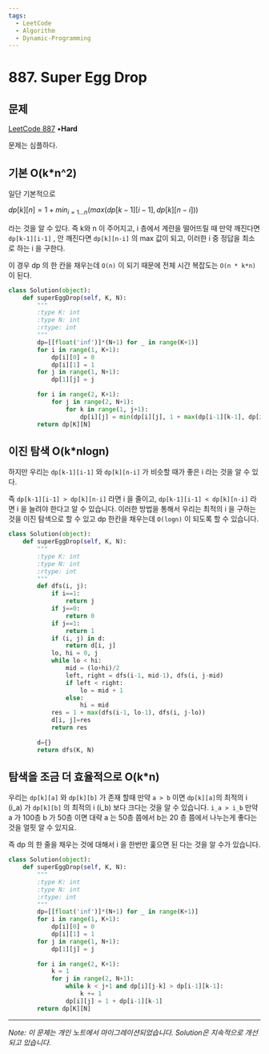 ```yaml
---
tags:
  - LeetCode
  - Algorithm
  - Dynamic-Programming
---
```


# 887. Super Egg Drop

## 문제

[LeetCode 887](https://leetcode.com/problems/super-egg-drop/) •**Hard**

문제는 심플하다.

## 기본 O(k*n^2)

일단 기본적으로

$dp[k][n] = 1 + min_{i=1...n}(max(dp[k-1][i-1], dp[k][n-i]))$

라는 것을 알 수 있다. 즉 k와 n 이 주어지고, i 층에서 계란을 떨어뜨릴 때 만약 깨진다면 `dp[k-1][i-1]` , 안 깨진다면 `dp[k][n-i]` 의 max 값이 되고, 이러한 i 중 정답을 최소로 하는 i 을 구한다.

이 경우 dp 의 한 칸을 채우는데 `O(n)` 이 되기 때문에 전체 시간 복잡도는 `O(n * k*n)` 이 된다.

```python
class Solution(object):
    def superEggDrop(self, K, N):
        """
        :type K: int
        :type N: int
        :rtype: int
        """
        dp=[[float('inf')]*(N+1) for _ in range(K+1)]
        for i in range(1, K+1):
            dp[i][0] = 0
            dp[i][1] = 1
        for j in range(1, N+1):
            dp[1][j] = j
        
        for i in range(2, K+1):
            for j in range(2, N+1):
                for k in range(1, j+1):
                    dp[i][j] = min(dp[i][j], 1 + max(dp[i-1][k-1], dp[i][j-k]))
        return dp[K][N]
```

## 이진 탐색 O(k*nlogn)

하지만 우리는 `dp[k-1][i-1]` 와 `dp[k][n-i]` 가 비슷할 때가 좋은 i 라는 것을 알 수 있다.

즉 `dp[k-1][i-1] > dp[k][n-i]` 라면 i 을 줄이고, `dp[k-1][i-1] < dp[k][n-i]` 라면 i 을 늘려야 한다고 알 수 있습니다. 이러한 방법을 통해서 우리는 최적의 i 을 구하는 것을 이진 탐색으로 할 수 있고 dp 한칸을 채우는데 `O(logn)` 이 되도록 할 수 있습니다.

```python
class Solution(object):
    def superEggDrop(self, K, N):
        """
        :type K: int
        :type N: int
        :rtype: int
        """
        def dfs(i, j):
            if i==1:
                return j
            if j==0:
                return 0
            if j==1:
                return 1
            if (i, j) in d:
                return d[i, j]
            lo, hi = 0, j
            while lo < hi:
                mid = (lo+hi)/2
                left, right = dfs(i-1, mid-1), dfs(i, j-mid)
                if left < right:
                    lo = mid + 1
                else:
                    hi = mid
            res = 1 + max(dfs(i-1, lo-1), dfs(i, j-lo))
            d[i, j]=res
            return res
        
        d={}
        return dfs(K, N)
```

## 탐색을 조금 더 효율적으로 O(k*n)

우리는 `dp[k][a]` 와 `dp[k][b]` 가 존재 할때 만약 `a > b` 이면 `dp[k][a]`의 최적의 i (i_a) 가 `dp[k][b]` 의 최적의 i (i_b) 보다 크다는 것을 알 수 있습니다. `i_a > i_b` 만약 a 가 100층 b 가 50층 이면 대략 a 는 50층 쯤에서 b는 20 층 쯤에서 나누는게 좋다는 것을 얼핏 알 수 있지요.

즉 dp 의 한 줄을 채우는 것에 대해서 i 을 한번만 훑으면 된 다는 것을 알 수가 있습니다.

```python
class Solution(object):
    def superEggDrop(self, K, N):
        """
        :type K: int
        :type N: int
        :rtype: int
        """
        dp=[[float('inf')]*(N+1) for _ in range(K+1)]
        for i in range(1, K+1):
            dp[i][0] = 0
            dp[i][1] = 1
        for j in range(1, N+1):
            dp[1][j] = j
            
        for i in range(2, K+1):
            k = 1
            for j in range(2, N+1):
                while k < j+1 and dp[i][j-k] > dp[i-1][k-1]:
                    k += 1
                dp[i][j] = 1 + dp[i-1][k-1]
        return dp[K][N]
```

---

*Note: 이 문제는 개인 노트에서 마이그레이션되었습니다. Solution은 지속적으로 개선되고 있습니다.*
